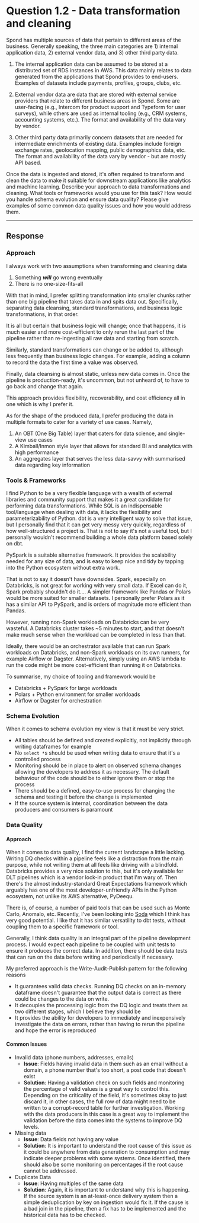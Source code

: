 # Question 1.2 - Data transformation and cleaning
Spond has multiple sources of data that pertain to different areas of the business. Generally speaking, the three main categories are 1) internal application data, 2) external vendor data, and 3) other third party data.

1. The internal application data can be assumed to be stored at a distributed set of RDS instances in AWS. This data mainly relates to data generated from the applications that Spond provides to end-users. Examples of datasets include payments, profiles, groups, clubs, etc.

2. External vendor data are data that are stored with external service providers that relate to different business areas in Spond. Some are user-facing (e.g., Intercom for product support and Typeform for user surveys), while others are used as internal tooling (e.g., CRM systems, accounting systems, etc.). The format and availability of the data vary by vendor.

3. Other third party data primarily concern datasets that are needed for intermediate enrichments of existing data. Examples include foreign exchange rates, geolocation mapping, public demographics data, etc. The format and availability of the data vary by vendor - but are mostly API based.

Once the data is ingested and stored, it's often required to transform and clean the data to make it suitable for downstream applications like analytics and machine learning. Describe your approach to data transformations and cleaning. What tools or frameworks would you use for this task? How would you handle schema evolution and ensure data quality? Please give examples of some common data quality issues and how you would address them.

---

## Response

### Approach

I always work with two assumptions when transforming and cleaning data
1. Something ***will*** go wrong eventually
2. There is no one-size-fits-all

With that in mind, I prefer splitting transformation into smaller chunks rather than one big pipeline that takes data in
and spits data out. Specifically, separating data cleansing, standard transformations, and business logic
transformations, in that order.

It is all but certain that business logic will change; once that happens, it is much easier and more cost-efficient to
only rerun the last part of the pipeline rather than re-ingesting all raw data and starting from scratch.

Similarly, standard transformations can change or be added to, although less frequently than business logic changes.
For example, adding a column to record the data the first time a value was observed.

Finally, data cleansing is almost static, unless new data comes in. Once the pipeline is production-ready, it's
uncommon, but not unheard of, to have to go back and change that again.

This approach provides flexibility, recoverability, and cost efficiency all in one which is why I prefer it.

As for the shape of the produced data, I prefer producing the data in multiple formats to cater for a variety of use
cases. Namely,

1. An OBT (One Big Table) layer that caters for data science, and single-view use cases
2. A Kimball/Inmon style layer that allows for standard BI and analytics with high performance
3. An aggregates layer that serves the less data-savvy with summarised data regarding key information

### Tools & Frameworks
I find Python to be a very flexible language with a wealth of external libraries and community support that makes it a
great candidate for performing data transformations. While SQL is an indispensable tool/language when dealing with data,
it lacks the flexibility and parameterizability of Python. dbt is a very intelligent way to solve that issue, but I
personally find that it can get very messy very quickly, regardless of how well-structured a project is. That is not
to say it's not a useful tool, but I personally wouldn't recommend building a whole data platform based solely on dbt.

PySpark is a suitable alternative framework. It provides the scalability needed for any size of data, and is easy to
keep nice and tidy by tapping into the Python ecosystem without extra work.

That is not to say it doesn't have downsides. Spark, especially on Databricks, is not great for working with very small
data. If Excel can do it, Spark probably shouldn't do it.... A simpler framework like Pandas or Polars would be more
suited for smaller datasets. I personally prefer Polars as it has a similar API to PySpark, and is orders of magnitude
more efficient than Pandas.

However, running non-Spark workloads on Databricks can be very wasteful. A Databricks cluster takes ~5 minutes to start,
and that doesn't make much sense when the workload can be completed in less than that.

Ideally, there would be an orchestrator available that can run Spark workloads on Databricks, and non-Spark workloads on
its own runners, for example Airflow or Dagster. Alternatively, simply using an AWS lambda to run the code might be more
cost-efficient than running it on Databricks.

To summarise, my choice of tooling and framework would be
- Databricks + PySpark for large workloads
- Polars + Python environment for smaller workloads
- Airflow or Dagster for orchestration

### Schema Evolution
When it comes to schema evolution my view is that it must be very strict.

- All tables should be defined and created explicitly, not implicitly through writing dataframes for example
- No `select *`s should be used when writing data to ensure that it's a controlled process
- Monitoring should be in place to alert on observed schema changes allowing the developers to address it as necessary.
The default behaviour of the code should be to either ignore them or stop the process
- There should be a defined, easy-to-use process for changing the schema and testing it before the change is implemented
- If the source system is internal, coordination between the data producers and consumers is paramount

### Data Quality
#### Approach
When it comes to data quality, I find the current landscape a little lacking. Writing DQ checks within a pipeline feels
like a distraction from the main purpose, while not writing them at all feels like driving with a blindfold. Databricks
provides a very nice solution to this, but it's only available for DLT pipelines which is a vendor lock-in product that
I'm wary of. Then there's the almost industry-standard Great Expectations framework which arguably has one of the most
developer-unfriendly APIs in the Python ecosystem, not unlike its AWS alternative, PyDeequ.

There is, of course, a number of paid tools that can be used such as Monte Carlo, Anomalo, etc. Recently, I've been
looking into [Soda](https://github.com/sodadata/soda-core) which I think has very good potential. I like that it has
similar versatility to dbt tests, without coupling them to a specific framework or tool.

Generally, I think data quality is an integral part of the pipeline development process. I would expect each pipeline to
be coupled with unit tests to ensure it produces the correct data. In addition, there should be data tests that can run
on the data before writing and periodically if necessary.

My preferred approach is the Write-Audit-Publish pattern for the following reasons
- It guarantees valid data checks. Running DQ checks on an in-memory dataframe doesn't guarantee that the output data is
correct as there could be changes to the data on write.
- It decouples the processing logic from the DQ logic and treats them as two different stages, which I believe they
should be
- It provides the ability for developers to immediately and inexpensively investigate the data on errors, rather than
having to rerun the pipeline and hope the error is reproduced

#### Common Issues
- Invalid data (phone numbers, addresses, emails)
  - **Issue**: Fields having invalid data in them such as an email without a domain, a phone number that's too short, a
  post code that doesn't exist
  - **Solution**: Having a validation check on such fields and monitoring the percentage of valid values is a great way
  to control this. Depending on the criticality of the field, it's sometimes okay to just discard it, in other cases,
  the full row of data might need to be written to a corrupt-record table for further investigation.
  Working with the data producers in this case is a great way to implement the validation before the data comes into
  the systems to improve DQ levels.
- Missing data
  - **Issue**: Data fields not having any value
  - **Solution**: It is important to understand the root cause of this issue as it could be anywhere from data
  generation to consumption and may indicate deeper problems with some systems. Once identified, there should also be
  some monitoring on percentages if the root cause cannot be addressed.
- Duplicate Data
  - **Issue**: Having multiples of the same data
  - **Solution**: Again, it is important to understand why this is happening. If the source system is an at-least-once
  delivery system then a simple deduplication by key on ingestion would fix it. If the cause is a bad join in the
  pipeline, then a fix has to be implemented and the historical data has to be checked.
